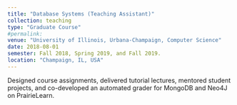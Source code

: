 ```yaml
---
title: "Database Systems (Teaching Assistant)"
collection: teaching
type: "Graduate Course"
#permalink:
venue: "University of Illinois, Urbana-Champaign, Computer Science"
date: 2018-08-01
semester: Fall 2018, Spring 2019, and Fall 2019.
location: "Champaign, IL, USA"
---
```


Designed course assignments, delivered tutorial lectures, mentored student projects, and co-developed an automated grader for MongoDB and Neo4J on PrairieLearn.

